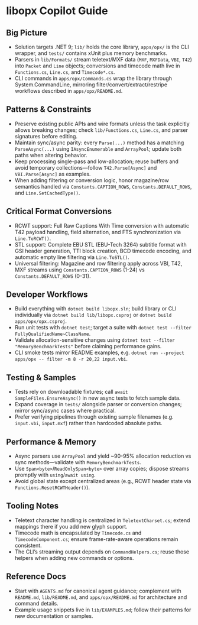 # libopx Copilot Guide

## Big Picture
- Solution targets .NET 9; `lib/` holds the core library, `apps/opx/` is the CLI wrapper, and `tests/` contains xUnit plus memory benchmarks.
- Parsers in `lib/Formats/` stream teletext/MXF data (`MXF`, `MXFData`, `VBI`, `T42`) into `Packet` and `Line` objects; conversions and timecode math live in `Functions.cs`, `Line.cs`, and `Timecode*.cs`.
- CLI commands in `apps/opx/Commands.cs` wrap the library through System.CommandLine, mirroring filter/convert/extract/restripe workflows described in `apps/opx/README.md`.

## Patterns & Constraints
- Preserve existing public APIs and wire formats unless the task explicitly allows breaking changes; check `lib/Functions.cs`, `Line.cs`, and parser signatures before editing.
- Maintain sync/async parity: every `Parse(...)` method has a matching `ParseAsync(...)` using `IAsyncEnumerable` and `ArrayPool`; update both paths when altering behavior.
- Keep processing single-pass and low-allocation; reuse buffers and avoid temporary collections—follow `T42.Parse[Async]` and `VBI.Parse[Async]` as examples.
- When adding filtering or conversion logic, honor magazine/row semantics handled via `Constants.CAPTION_ROWS`, `Constants.DEFAULT_ROWS`, and `Line.SetCachedType()`.

## Critical Format Conversions
- RCWT support: Full Raw Captions With Time conversion with automatic T42 payload handling, field alternation, and FTS synchronization via `Line.ToRCWT()`.
- STL support: Complete EBU STL (EBU-Tech 3264) subtitle format with GSI header generation, TTI block creation, BCD timecode encoding, and automatic empty line filtering via `Line.ToSTL()`.
- Universal filtering: Magazine and row filtering apply across VBI, T42, MXF streams using `Constants.CAPTION_ROWS` (1-24) vs `Constants.DEFAULT_ROWS` (0-31).

## Developer Workflows
- Build everything with `dotnet build libopx.sln`; build library or CLI individually via `dotnet build lib/libopx.csproj` or `dotnet build apps/opx/opx.csproj`.
- Run unit tests with `dotnet test`; target a suite with `dotnet test --filter FullyQualifiedName~ClassName`.
- Validate allocation-sensitive changes using `dotnet test --filter "MemoryBenchmarkTests"` before claiming performance gains.
- CLI smoke tests mirror README examples, e.g. `dotnet run --project apps/opx -- filter -m 8 -r 20,22 input.vbi`.

## Testing & Samples
- Tests rely on downloadable fixtures; call `await SampleFiles.EnsureAsync()` in new async tests to fetch sample data.
- Expand coverage in `tests/` alongside parser or conversion changes; mirror sync/async cases where practical.
- Prefer verifying pipelines through existing sample filenames (e.g. `input.vbi`, `input.mxf`) rather than hardcoded absolute paths.

## Performance & Memory
- Async parsers use `ArrayPool` and yield ~90-95% allocation reduction vs sync methods—validate with `MemoryBenchmarkTests`.
- Use `Span<byte>`/`ReadOnlySpan<byte>` over array copies; dispose streams promptly with `using`/`await using`.
- Avoid global state except centralized areas (e.g., RCWT header state via `Functions.ResetRCWTHeader()`).

## Tooling Notes
- Teletext character handling is centralized in `TeletextCharset.cs`; extend mappings there if you add new glyph support.
- Timecode math is encapsulated by `Timecode.cs` and `TimecodeComponent.cs`; ensure frame-rate-aware operations remain consistent.
- The CLI’s streaming output depends on `CommandHelpers.cs`; reuse those helpers when adding new commands or options.

## Reference Docs
- Start with `AGENTS.md` for canonical agent guidance; complement with `README.md`, `lib/README.md`, and `apps/opx/README.md` for architecture and command details.
- Example usage snippets live in `lib/EXAMPLES.md`; follow their patterns for new documentation or samples.
